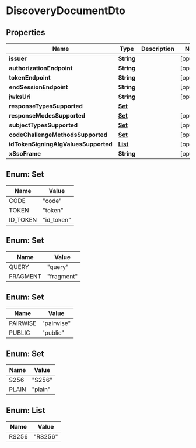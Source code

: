 
# DiscoveryDocumentDto

## Properties

Name | Type | Description | Notes
------------ | ------------- | ------------- | -------------
**issuer** | **String** |  |  [optional]
**authorizationEndpoint** | **String** |  |  [optional]
**tokenEndpoint** | **String** |  |  [optional]
**endSessionEndpoint** | **String** |  |  [optional]
**jwksUri** | **String** |  |  [optional]
**responseTypesSupported** | [**Set<ResponseTypesSupportedEnum>**](#Set<ResponseTypesSupportedEnum>) |  | 
**responseModesSupported** | [**Set<ResponseModesSupportedEnum>**](#Set<ResponseModesSupportedEnum>) |  |  [optional]
**subjectTypesSupported** | [**Set<SubjectTypesSupportedEnum>**](#Set<SubjectTypesSupportedEnum>) |  |  [optional]
**codeChallengeMethodsSupported** | [**Set<CodeChallengeMethodsSupportedEnum>**](#Set<CodeChallengeMethodsSupportedEnum>) |  |  [optional]
**idTokenSigningAlgValuesSupported** | [**List<IdTokenSigningAlgValuesSupportedEnum>**](#List<IdTokenSigningAlgValuesSupportedEnum>) |  |  [optional]
**xSsoFrame** | **String** |  |  [optional]



## Enum: Set<ResponseTypesSupportedEnum>

Name | Value
---- | -----
CODE | &quot;code&quot;
TOKEN | &quot;token&quot;
ID_TOKEN | &quot;id_token&quot;



## Enum: Set<ResponseModesSupportedEnum>

Name | Value
---- | -----
QUERY | &quot;query&quot;
FRAGMENT | &quot;fragment&quot;



## Enum: Set<SubjectTypesSupportedEnum>

Name | Value
---- | -----
PAIRWISE | &quot;pairwise&quot;
PUBLIC | &quot;public&quot;



## Enum: Set<CodeChallengeMethodsSupportedEnum>

Name | Value
---- | -----
S256 | &quot;S256&quot;
PLAIN | &quot;plain&quot;



## Enum: List<IdTokenSigningAlgValuesSupportedEnum>

Name | Value
---- | -----
RS256 | &quot;RS256&quot;



